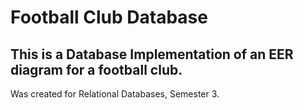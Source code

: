 # Football Club Database
## This is a Database Implementation of an EER diagram for a football club.
Was created for Relational Databases, Semester 3.
